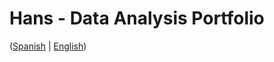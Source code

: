 # Hans - Data Analysis Portfolio 
([Spanish](https://github.com/HansAllTech/Hans_Data_Analysis_Portfolio/blob/main/Proyectos.md#tabla-de-contenido-es--en) | [English](https://github.com/HansAllTech/Hans_Data_Analysis_Portfolio/blob/main/Projects.md#table-of-content-es--en))                                                            
                                                                                                                                                                                
                                                                                                                  
                                                                                                                                                             
                                                                                                                 
                                                                                      
                                                        
                                    
                 
           
           
  
    
  
